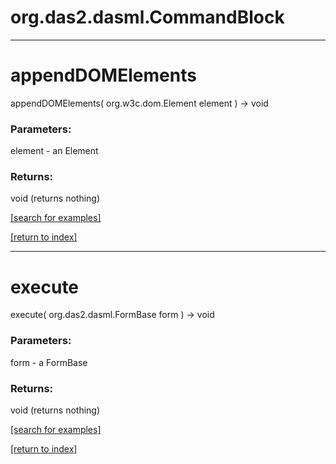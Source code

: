 # org.das2.dasml.CommandBlock
***
<a name="appendDOMElements"></a>
# appendDOMElements
appendDOMElements( org.w3c.dom.Element element ) &rarr; void



### Parameters:
element - an Element

### Returns:
void (returns nothing)


<a href="https://github.com/autoplot/dev/search?q=appendDOMElements&unscoped_q=appendDOMElements">[search for examples]</a>

<a href="https://github.com/autoplot/documentation/blob/master/javadoc/index-all.md">[return to index]</a>

***
<a name="execute"></a>
# execute
execute( org.das2.dasml.FormBase form ) &rarr; void



### Parameters:
form - a FormBase

### Returns:
void (returns nothing)


<a href="https://github.com/autoplot/dev/search?q=execute&unscoped_q=execute">[search for examples]</a>

<a href="https://github.com/autoplot/documentation/blob/master/javadoc/index-all.md">[return to index]</a>

